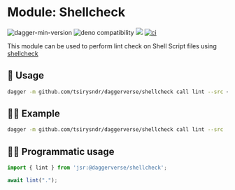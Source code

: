 # Module: Shellcheck

![dagger-min-version](https://img.shields.io/badge/dagger-v0.10.0-blue?color=3D66FF)
![deno compatibility](https://shield.deno.dev/deno/^1.41)
[![](https://jsr.io/badges/@daggerverse/shellcheck)](https://jsr.io/@daggerverse/shellcheck)
[![ci](https://github.com/tsirysndr/daggerverse/actions/workflows/ci.yml/badge.svg)](https://github.com/tsirysndr/daggerverse/actions/workflows/ci.yml)

This module can be used to perform lint check on Shell Script files using [shellcheck](https://github.com/koalaman/shellcheck/)

## 🚀 Usage

```sh
dagger -m github.com/tsirysndr/daggerverse/shellcheck call lint --src <source>
```

## 🧑‍🔬 Example

```sh
dagger -m github.com/tsirysndr/daggerverse/shellcheck call lint --src .
```

## 🧑‍💻 Programmatic usage

```typescript
import { lint } from 'jsr:@daggerverse/shellcheck';

await lint(".");
```